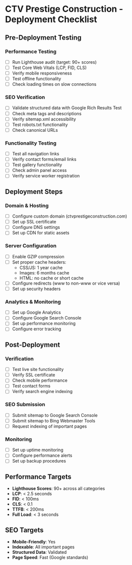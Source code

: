 # CTV Prestige Construction - Deployment Checklist

## Pre-Deployment Testing

### Performance Testing
- [ ] Run Lighthouse audit (target: 90+ scores)
- [ ] Test Core Web Vitals (LCP, FID, CLS)
- [ ] Verify mobile responsiveness
- [ ] Test offline functionality
- [ ] Check loading times on slow connections

### SEO Verification
- [ ] Validate structured data with Google Rich Results Test
- [ ] Check meta tags and descriptions
- [ ] Verify sitemap.xml accessibility
- [ ] Test robots.txt functionality
- [ ] Check canonical URLs

### Functionality Testing
- [ ] Test all navigation links
- [ ] Verify contact forms/email links
- [ ] Test gallery functionality
- [ ] Check admin panel access
- [ ] Verify service worker registration

## Deployment Steps

### Domain & Hosting
- [ ] Configure custom domain (ctvprestigeconstruction.com)
- [ ] Set up SSL certificate
- [ ] Configure DNS settings
- [ ] Set up CDN for static assets

### Server Configuration
- [ ] Enable GZIP compression
- [ ] Set proper cache headers:
  - CSS/JS: 1 year cache
  - Images: 6 months cache
  - HTML: no cache or short cache
- [ ] Configure redirects (www to non-www or vice versa)
- [ ] Set up security headers

### Analytics & Monitoring
- [ ] Set up Google Analytics
- [ ] Configure Google Search Console
- [ ] Set up performance monitoring
- [ ] Configure error tracking

## Post-Deployment

### Verification
- [ ] Test live site functionality
- [ ] Verify SSL certificate
- [ ] Check mobile performance
- [ ] Test contact forms
- [ ] Verify search engine indexing

### SEO Submission
- [ ] Submit sitemap to Google Search Console
- [ ] Submit sitemap to Bing Webmaster Tools
- [ ] Request indexing of important pages

### Monitoring
- [ ] Set up uptime monitoring
- [ ] Configure performance alerts
- [ ] Set up backup procedures

## Performance Targets
- **Lighthouse Scores**: 90+ across all categories
- **LCP**: < 2.5 seconds
- **FID**: < 100ms  
- **CLS**: < 0.1
- **TTFB**: < 200ms
- **Full Load**: < 3 seconds

## SEO Targets
- **Mobile-Friendly**: Yes
- **Indexable**: All important pages
- **Structured Data**: Validated
- **Page Speed**: Fast (Google standards)
